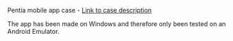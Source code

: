 Pentia mobile app case - <a href="src/assets/development_task_2024.1.pdf">Link to case description</a>

The app has been made on Windows and therefore only been tested on an Android Emulator.
